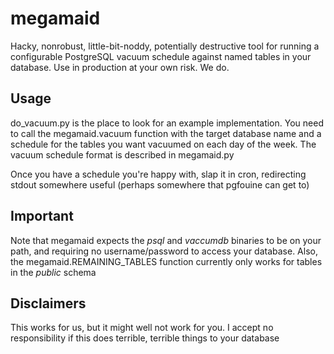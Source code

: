 megamaid
========

Hacky, nonrobust, little-bit-noddy, potentially destructive tool for running a configurable PostgreSQL vacuum schedule against named tables in your database. Use in production at your own risk. We do.

Usage
-----
do\_vacuum.py is the place to look for an example implementation. You need to call the megamaid.vacuum function with the target database name and a schedule for the tables you want vacuumed on each day of the week. The vacuum schedule format is described in megamaid.py

Once you have a schedule you're happy with, slap it in cron, redirecting stdout somewhere useful (perhaps somewhere that pgfouine can get to)

Important
---------
Note that megamaid expects the _psql_ and _vaccumdb_ binaries to be on your path, and requiring no username/password to access your database. 
Also, the megamaid.REMAINING\_TABLES function currently only works for tables in the _public_ schema

Disclaimers
-----------
This works for us, but it might well not work for you. I accept no responsibility if this does terrible, terrible things to your database